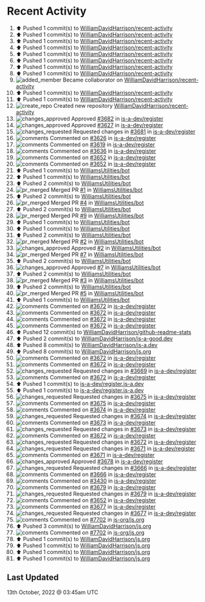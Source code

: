 # Recent Activity

<!--RECENT_ACTIVITY:start-->
1. ⬆️ Pushed 1 commit(s) to [WilliamDavidHarrison/recent-activity](https://github.com/WilliamDavidHarrison/recent-activity)
2. ⬆️ Pushed 1 commit(s) to [WilliamDavidHarrison/recent-activity](https://github.com/WilliamDavidHarrison/recent-activity)
3. ⬆️ Pushed 1 commit(s) to [WilliamDavidHarrison/recent-activity](https://github.com/WilliamDavidHarrison/recent-activity)
4. ⬆️ Pushed 1 commit(s) to [WilliamDavidHarrison/recent-activity](https://github.com/WilliamDavidHarrison/recent-activity)
5. ⬆️ Pushed 1 commit(s) to [WilliamDavidHarrison/recent-activity](https://github.com/WilliamDavidHarrison/recent-activity)
6. ⬆️ Pushed 1 commit(s) to [WilliamDavidHarrison/recent-activity](https://github.com/WilliamDavidHarrison/recent-activity)
7. ⬆️ Pushed 1 commit(s) to [WilliamDavidHarrison/recent-activity](https://github.com/WilliamDavidHarrison/recent-activity)
8. ⬆️ Pushed 1 commit(s) to [WilliamDavidHarrison/recent-activity](https://github.com/WilliamDavidHarrison/recent-activity)
9. ![added_member](https://cdn.jsdelivr.net/gh/Readme-Workflows/Readme-Icons@main/icons/octicons/People.svg) Became collaborator on [WilliamDavidHarrison/recent-activity](https://github.com/WilliamDavidHarrison/recent-activity)
10. ⬆️ Pushed 1 commit(s) to [WilliamDavidHarrison/recent-activity](https://github.com/WilliamDavidHarrison/recent-activity)
11. ⬆️ Pushed 1 commit(s) to [WilliamDavidHarrison/recent-activity](https://github.com/WilliamDavidHarrison/recent-activity)
12. ![create_repo](https://cdn.jsdelivr.net/gh/Readme-Workflows/Readme-Icons@main/icons/octicons/Repository.svg) Created new repository [WilliamDavidHarrison/recent-activity](https://github.com/WilliamDavidHarrison/recent-activity)
13. ![changes_approved](https://cdn.jsdelivr.net/gh/Readme-Workflows/Readme-Icons@main/icons/octicons/ApprovedChanges.svg) Approved [#3682](https://github.com/is-a-dev/register/pull/3682#pullrequestreview-1139963695) in [is-a-dev/register](https://github.com/is-a-dev/register)
14. ![changes_approved](https://cdn.jsdelivr.net/gh/Readme-Workflows/Readme-Icons@main/icons/octicons/ApprovedChanges.svg) Approved [#3627](https://github.com/is-a-dev/register/pull/3627#pullrequestreview-1139934068) in [is-a-dev/register](https://github.com/is-a-dev/register)
15. ![changes_requested](https://cdn.jsdelivr.net/gh/Readme-Workflows/Readme-Icons@main/icons/octicons/RequestedChanges.svg) Requested changes in [#3681](https://github.com/is-a-dev/register/pull/3681#pullrequestreview-1139932291) in [is-a-dev/register](https://github.com/is-a-dev/register)
16. ![comments](https://cdn.jsdelivr.net/gh/Readme-Workflows/Readme-Icons@main/icons/octicons/Comment.svg) Commented on [#3626](https://github.com/is-a-dev/register/pull/3626#issuecomment-1276940950) in [is-a-dev/register](https://github.com/is-a-dev/register)
17. ![comments](https://cdn.jsdelivr.net/gh/Readme-Workflows/Readme-Icons@main/icons/octicons/Comment.svg) Commented on [#3619](https://github.com/is-a-dev/register/pull/3619#discussion_r994048665) in [is-a-dev/register](https://github.com/is-a-dev/register)
18. ![comments](https://cdn.jsdelivr.net/gh/Readme-Workflows/Readme-Icons@main/icons/octicons/Comment.svg) Commented on [#3636](https://github.com/is-a-dev/register/pull/3636#issuecomment-1276938165) in [is-a-dev/register](https://github.com/is-a-dev/register)
19. ![comments](https://cdn.jsdelivr.net/gh/Readme-Workflows/Readme-Icons@main/icons/octicons/Comment.svg) Commented on [#3652](https://github.com/is-a-dev/register/issues/3652#issuecomment-1276937154) in [is-a-dev/register](https://github.com/is-a-dev/register)
20. ![comments](https://cdn.jsdelivr.net/gh/Readme-Workflows/Readme-Icons@main/icons/octicons/Comment.svg) Commented on [#3652](https://github.com/is-a-dev/register/issues/3652#issuecomment-1276936641) in [is-a-dev/register](https://github.com/is-a-dev/register)
21. ⬆️ Pushed 1 commit(s) to [WilliamsUtilities/bot](https://github.com/WilliamsUtilities/bot)
22. ⬆️ Pushed 1 commit(s) to [WilliamsUtilities/bot](https://github.com/WilliamsUtilities/bot)
23. ⬆️ Pushed 2 commit(s) to [WilliamsUtilities/bot](https://github.com/WilliamsUtilities/bot)
24. ![pr_merged](https://cdn.jsdelivr.net/gh/Readme-Workflows/Readme-Icons@main/icons/octicons/PullRequestMerged.svg) Merged PR [#1](https://github.com/WilliamsUtilities/bot/pull/1) in [WilliamsUtilities/bot](https://github.com/WilliamsUtilities/bot)
25. ⬆️ Pushed 2 commit(s) to [WilliamsUtilities/bot](https://github.com/WilliamsUtilities/bot)
26. ![pr_merged](https://cdn.jsdelivr.net/gh/Readme-Workflows/Readme-Icons@main/icons/octicons/PullRequestMerged.svg) Merged PR [#4](https://github.com/WilliamsUtilities/bot/pull/4) in [WilliamsUtilities/bot](https://github.com/WilliamsUtilities/bot)
27. ⬆️ Pushed 2 commit(s) to [WilliamsUtilities/bot](https://github.com/WilliamsUtilities/bot)
28. ![pr_merged](https://cdn.jsdelivr.net/gh/Readme-Workflows/Readme-Icons@main/icons/octicons/PullRequestMerged.svg) Merged PR [#9](https://github.com/WilliamsUtilities/bot/pull/9) in [WilliamsUtilities/bot](https://github.com/WilliamsUtilities/bot)
29. ⬆️ Pushed 1 commit(s) to [WilliamsUtilities/bot](https://github.com/WilliamsUtilities/bot)
30. ⬆️ Pushed 1 commit(s) to [WilliamsUtilities/bot](https://github.com/WilliamsUtilities/bot)
31. ⬆️ Pushed 2 commit(s) to [WilliamsUtilities/bot](https://github.com/WilliamsUtilities/bot)
32. ![pr_merged](https://cdn.jsdelivr.net/gh/Readme-Workflows/Readme-Icons@main/icons/octicons/PullRequestMerged.svg) Merged PR [#2](https://github.com/WilliamsUtilities/bot/pull/2) in [WilliamsUtilities/bot](https://github.com/WilliamsUtilities/bot)
33. ![changes_approved](https://cdn.jsdelivr.net/gh/Readme-Workflows/Readme-Icons@main/icons/octicons/ApprovedChanges.svg) Approved [#2](https://github.com/WilliamsUtilities/bot/pull/2#pullrequestreview-1139916736) in [WilliamsUtilities/bot](https://github.com/WilliamsUtilities/bot)
34. ![pr_merged](https://cdn.jsdelivr.net/gh/Readme-Workflows/Readme-Icons@main/icons/octicons/PullRequestMerged.svg) Merged PR [#7](https://github.com/WilliamsUtilities/bot/pull/7) in [WilliamsUtilities/bot](https://github.com/WilliamsUtilities/bot)
35. ⬆️ Pushed 2 commit(s) to [WilliamsUtilities/bot](https://github.com/WilliamsUtilities/bot)
36. ![changes_approved](https://cdn.jsdelivr.net/gh/Readme-Workflows/Readme-Icons@main/icons/octicons/ApprovedChanges.svg) Approved [#7](https://github.com/WilliamsUtilities/bot/pull/7#pullrequestreview-1139916463) in [WilliamsUtilities/bot](https://github.com/WilliamsUtilities/bot)
37. ⬆️ Pushed 2 commit(s) to [WilliamsUtilities/bot](https://github.com/WilliamsUtilities/bot)
38. ![pr_merged](https://cdn.jsdelivr.net/gh/Readme-Workflows/Readme-Icons@main/icons/octicons/PullRequestMerged.svg) Merged PR [#3](https://github.com/WilliamsUtilities/bot/pull/3) in [WilliamsUtilities/bot](https://github.com/WilliamsUtilities/bot)
39. ⬆️ Pushed 2 commit(s) to [WilliamsUtilities/bot](https://github.com/WilliamsUtilities/bot)
40. ![pr_merged](https://cdn.jsdelivr.net/gh/Readme-Workflows/Readme-Icons@main/icons/octicons/PullRequestMerged.svg) Merged PR [#5](https://github.com/WilliamsUtilities/bot/pull/5) in [WilliamsUtilities/bot](https://github.com/WilliamsUtilities/bot)
41. ⬆️ Pushed 1 commit(s) to [WilliamsUtilities/bot](https://github.com/WilliamsUtilities/bot)
42. ![comments](https://cdn.jsdelivr.net/gh/Readme-Workflows/Readme-Icons@main/icons/octicons/Comment.svg) Commented on [#3672](https://github.com/is-a-dev/register/pull/3672#discussion_r993980976) in [is-a-dev/register](https://github.com/is-a-dev/register)
43. ![comments](https://cdn.jsdelivr.net/gh/Readme-Workflows/Readme-Icons@main/icons/octicons/Comment.svg) Commented on [#3672](https://github.com/is-a-dev/register/pull/3672#discussion_r993974383) in [is-a-dev/register](https://github.com/is-a-dev/register)
44. ![comments](https://cdn.jsdelivr.net/gh/Readme-Workflows/Readme-Icons@main/icons/octicons/Comment.svg) Commented on [#3672](https://github.com/is-a-dev/register/pull/3672#discussion_r993966300) in [is-a-dev/register](https://github.com/is-a-dev/register)
45. ![comments](https://cdn.jsdelivr.net/gh/Readme-Workflows/Readme-Icons@main/icons/octicons/Comment.svg) Commented on [#3672](https://github.com/is-a-dev/register/pull/3672#discussion_r993961990) in [is-a-dev/register](https://github.com/is-a-dev/register)
46. ⬆️ Pushed 12 commit(s) to [WilliamDavidHarrison/github-readme-stats](https://github.com/WilliamDavidHarrison/github-readme-stats)
47. ⬆️ Pushed 2 commit(s) to [WilliamDavidHarrison/is-a-good.dev](https://github.com/WilliamDavidHarrison/is-a-good.dev)
48. ⬆️ Pushed 8 commit(s) to [WilliamDavidHarrison/is-a.dev](https://github.com/WilliamDavidHarrison/is-a.dev)
49. ⬆️ Pushed 8 commit(s) to [WilliamDavidHarrison/js.org](https://github.com/WilliamDavidHarrison/js.org)
50. ![comments](https://cdn.jsdelivr.net/gh/Readme-Workflows/Readme-Icons@main/icons/octicons/Comment.svg) Commented on [#3672](https://github.com/is-a-dev/register/pull/3672#discussion_r993959868) in [is-a-dev/register](https://github.com/is-a-dev/register)
51. ![comments](https://cdn.jsdelivr.net/gh/Readme-Workflows/Readme-Icons@main/icons/octicons/Comment.svg) Commented on [#3672](https://github.com/is-a-dev/register/pull/3672#discussion_r993958143) in [is-a-dev/register](https://github.com/is-a-dev/register)
52. ![changes_requested](https://cdn.jsdelivr.net/gh/Readme-Workflows/Readme-Icons@main/icons/octicons/RequestedChanges.svg) Requested changes in [#3669](https://github.com/is-a-dev/register/pull/3669#pullrequestreview-1139803055) in [is-a-dev/register](https://github.com/is-a-dev/register)
53. ![comments](https://cdn.jsdelivr.net/gh/Readme-Workflows/Readme-Icons@main/icons/octicons/Comment.svg) Commented on [#3672](https://github.com/is-a-dev/register/pull/3672#discussion_r993951041) in [is-a-dev/register](https://github.com/is-a-dev/register)
54. ⬆️ Pushed 1 commit(s) to [is-a-dev/register.is-a.dev](https://github.com/is-a-dev/register.is-a.dev)
55. ⬆️ Pushed 1 commit(s) to [is-a-dev/register.is-a.dev](https://github.com/is-a-dev/register.is-a.dev)
56. ![changes_requested](https://cdn.jsdelivr.net/gh/Readme-Workflows/Readme-Icons@main/icons/octicons/RequestedChanges.svg) Requested changes in [#3675](https://github.com/is-a-dev/register/pull/3675#pullrequestreview-1139774732) in [is-a-dev/register](https://github.com/is-a-dev/register)
57. ![comments](https://cdn.jsdelivr.net/gh/Readme-Workflows/Readme-Icons@main/icons/octicons/Comment.svg) Commented on [#3675](https://github.com/is-a-dev/register/pull/3675#discussion_r993936369) in [is-a-dev/register](https://github.com/is-a-dev/register)
58. ![comments](https://cdn.jsdelivr.net/gh/Readme-Workflows/Readme-Icons@main/icons/octicons/Comment.svg) Commented on [#3674](https://github.com/is-a-dev/register/pull/3674#discussion_r993935890) in [is-a-dev/register](https://github.com/is-a-dev/register)
59. ![changes_requested](https://cdn.jsdelivr.net/gh/Readme-Workflows/Readme-Icons@main/icons/octicons/RequestedChanges.svg) Requested changes in [#3674](https://github.com/is-a-dev/register/pull/3674#pullrequestreview-1139774058) in [is-a-dev/register](https://github.com/is-a-dev/register)
60. ![comments](https://cdn.jsdelivr.net/gh/Readme-Workflows/Readme-Icons@main/icons/octicons/Comment.svg) Commented on [#3673](https://github.com/is-a-dev/register/pull/3673#discussion_r993935580) in [is-a-dev/register](https://github.com/is-a-dev/register)
61. ![changes_requested](https://cdn.jsdelivr.net/gh/Readme-Workflows/Readme-Icons@main/icons/octicons/RequestedChanges.svg) Requested changes in [#3673](https://github.com/is-a-dev/register/pull/3673#pullrequestreview-1139773608) in [is-a-dev/register](https://github.com/is-a-dev/register)
62. ![comments](https://cdn.jsdelivr.net/gh/Readme-Workflows/Readme-Icons@main/icons/octicons/Comment.svg) Commented on [#3672](https://github.com/is-a-dev/register/pull/3672#discussion_r993935131) in [is-a-dev/register](https://github.com/is-a-dev/register)
63. ![changes_requested](https://cdn.jsdelivr.net/gh/Readme-Workflows/Readme-Icons@main/icons/octicons/RequestedChanges.svg) Requested changes in [#3672](https://github.com/is-a-dev/register/pull/3672#pullrequestreview-1139772976) in [is-a-dev/register](https://github.com/is-a-dev/register)
64. ![changes_requested](https://cdn.jsdelivr.net/gh/Readme-Workflows/Readme-Icons@main/icons/octicons/RequestedChanges.svg) Requested changes in [#3671](https://github.com/is-a-dev/register/pull/3671#pullrequestreview-1139772381) in [is-a-dev/register](https://github.com/is-a-dev/register)
65. ![comments](https://cdn.jsdelivr.net/gh/Readme-Workflows/Readme-Icons@main/icons/octicons/Comment.svg) Commented on [#3671](https://github.com/is-a-dev/register/pull/3671#discussion_r993934684) in [is-a-dev/register](https://github.com/is-a-dev/register)
66. ![changes_approved](https://cdn.jsdelivr.net/gh/Readme-Workflows/Readme-Icons@main/icons/octicons/ApprovedChanges.svg) Approved [#3678](https://github.com/is-a-dev/register/pull/3678#pullrequestreview-1139771598) in [is-a-dev/register](https://github.com/is-a-dev/register)
67. ![changes_requested](https://cdn.jsdelivr.net/gh/Readme-Workflows/Readme-Icons@main/icons/octicons/RequestedChanges.svg) Requested changes in [#3666](https://github.com/is-a-dev/register/pull/3666#pullrequestreview-1139771126) in [is-a-dev/register](https://github.com/is-a-dev/register)
68. ![comments](https://cdn.jsdelivr.net/gh/Readme-Workflows/Readme-Icons@main/icons/octicons/Comment.svg) Commented on [#3666](https://github.com/is-a-dev/register/pull/3666#discussion_r993933717) in [is-a-dev/register](https://github.com/is-a-dev/register)
69. ![comments](https://cdn.jsdelivr.net/gh/Readme-Workflows/Readme-Icons@main/icons/octicons/Comment.svg) Commented on [#3430](https://github.com/is-a-dev/register/pull/3430#issuecomment-1276780227) in [is-a-dev/register](https://github.com/is-a-dev/register)
70. ![comments](https://cdn.jsdelivr.net/gh/Readme-Workflows/Readme-Icons@main/icons/octicons/Comment.svg) Commented on [#3679](https://github.com/is-a-dev/register/pull/3679#discussion_r993932292) in [is-a-dev/register](https://github.com/is-a-dev/register)
71. ![changes_requested](https://cdn.jsdelivr.net/gh/Readme-Workflows/Readme-Icons@main/icons/octicons/RequestedChanges.svg) Requested changes in [#3679](https://github.com/is-a-dev/register/pull/3679#pullrequestreview-1139769321) in [is-a-dev/register](https://github.com/is-a-dev/register)
72. ![comments](https://cdn.jsdelivr.net/gh/Readme-Workflows/Readme-Icons@main/icons/octicons/Comment.svg) Commented on [#3652](https://github.com/is-a-dev/register/issues/3652#issuecomment-1276778945) in [is-a-dev/register](https://github.com/is-a-dev/register)
73. ![comments](https://cdn.jsdelivr.net/gh/Readme-Workflows/Readme-Icons@main/icons/octicons/Comment.svg) Commented on [#3677](https://github.com/is-a-dev/register/pull/3677#discussion_r993930976) in [is-a-dev/register](https://github.com/is-a-dev/register)
74. ![changes_requested](https://cdn.jsdelivr.net/gh/Readme-Workflows/Readme-Icons@main/icons/octicons/RequestedChanges.svg) Requested changes in [#3677](https://github.com/is-a-dev/register/pull/3677#pullrequestreview-1139767498) in [is-a-dev/register](https://github.com/is-a-dev/register)
75. ![comments](https://cdn.jsdelivr.net/gh/Readme-Workflows/Readme-Icons@main/icons/octicons/Comment.svg) Commented on [#7702](https://github.com/js-org/js.org/pull/7702#issuecomment-1276777357) in [js-org/js.org](https://github.com/js-org/js.org)
76. ⬆️ Pushed 3 commit(s) to [WilliamDavidHarrison/js.org](https://github.com/WilliamDavidHarrison/js.org)
77. ![comments](https://cdn.jsdelivr.net/gh/Readme-Workflows/Readme-Icons@main/icons/octicons/Comment.svg) Commented on [#7702](https://github.com/js-org/js.org/pull/7702#issuecomment-1276776748) in [js-org/js.org](https://github.com/js-org/js.org)
78. ⬆️ Pushed 1 commit(s) to [WilliamDavidHarrison/js.org](https://github.com/WilliamDavidHarrison/js.org)
79. ⬆️ Pushed 1 commit(s) to [WilliamDavidHarrison/js.org](https://github.com/WilliamDavidHarrison/js.org)
80. ⬆️ Pushed 1 commit(s) to [WilliamDavidHarrison/js.org](https://github.com/WilliamDavidHarrison/js.org)
81. ⬆️ Pushed 1 commit(s) to [WilliamDavidHarrison/js.org](https://github.com/WilliamDavidHarrison/js.org)
<!--RECENT_ACTIVITY:end-->

## Last Updated
<!--RECENT_ACTIVITY:last_update-->
13th October, 2022 @ 03:45am UTC
<!--RECENT_ACTIVITY:last_update_end-->
